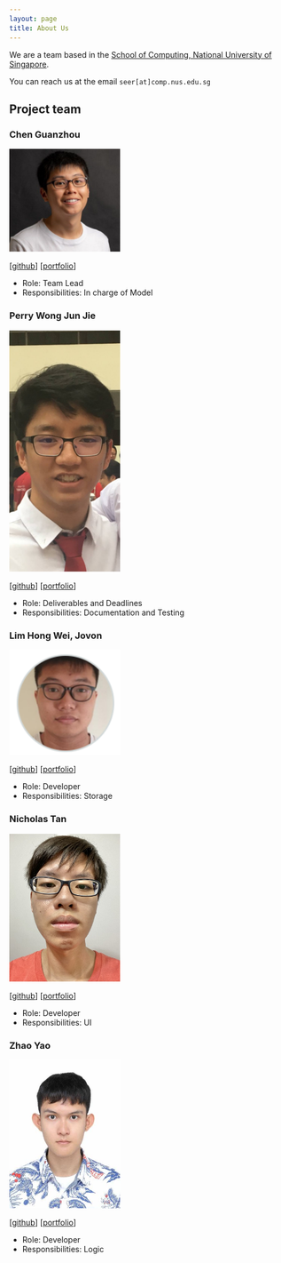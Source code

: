 ```yaml
---
layout: page
title: About Us
---
```


We are a team based in the [School of Computing, National University of Singapore](http://www.comp.nus.edu.sg).

You can reach us at the email `seer[at]comp.nus.edu.sg`

## Project team

### Chen Guanzhou
<img src="images/guanzhou03.png" width="200px">

[[github](https://github.com/guanzhou03)]
[[portfolio](team/guanzhou03.md)]

* Role: Team Lead
* Responsibilities: In charge of Model

### Perry Wong Jun Jie

<img src="images/perry.png" width="200px">

[[github](https://github.com/pwjj2000)]
[[portfolio](team/perry.md)]

* Role: Deliverables and Deadlines
* Responsibilities: Documentation and Testing

### Lim Hong Wei, Jovon

<img src="images/jovonlim.png" width="200px">

[[github](http://github.com/jovonlim)] [[portfolio](team/jovonlim.md)]

* Role: Developer
* Responsibilities: Storage

### Nicholas Tan

<img src="images/nicholastyd.png" width="200px">

[[github](https://github.com/NicholasTYD)]
[[portfolio](team/nicholastyd.md)]

* Role: Developer
* Responsibilities: UI

### Zhao Yao

<img src="images/wingkei67.png" width="200px">

[[github](http://github.com/wingkei67)]
[[portfolio](team/wingkei67.md)]

* Role: Developer
* Responsibilities: Logic
